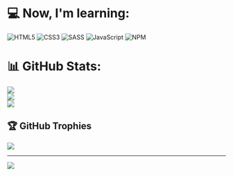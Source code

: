 # 💻 Now, I'm learning:
![HTML5](https://img.shields.io/badge/html5-%23E34F26.svg?style=for-the-badge&logo=html5&logoColor=white) ![CSS3](https://img.shields.io/badge/css3-%231572B6.svg?style=for-the-badge&logo=css3&logoColor=white) ![SASS](https://img.shields.io/badge/SASS-hotpink.svg?style=for-the-badge&logo=SASS&logoColor=white) ![JavaScript](https://img.shields.io/badge/javascript-%23323330.svg?style=for-the-badge&logo=javascript&logoColor=%23F7DF1E) ![NPM](https://img.shields.io/badge/NPM-%23000000.svg?style=for-the-badge&logo=npm&logoColor=white)
# 📊 GitHub Stats:
![](https://github-readme-stats.vercel.app/api?username=s-jez&theme=react&hide_border=false&include_all_commits=false&count_private=false)<br/>
![](https://github-readme-streak-stats.herokuapp.com/?user=s-jez&theme=react&hide_border=false)<br/>
![](https://github-readme-stats.vercel.app/api/top-langs/?username=s-jez&theme=react&hide_border=false&include_all_commits=false&count_private=false&layout=compact)

## 🏆 GitHub Trophies
![](https://github-profile-trophy.vercel.app/?username=s-jez&theme=tokyonight&no-frame=false&no-bg=true&margin-w=4)

---
[![](https://visitcount.itsvg.in/api?id=s-jez&icon=2&color=0)](https://visitcount.itsvg.in)
